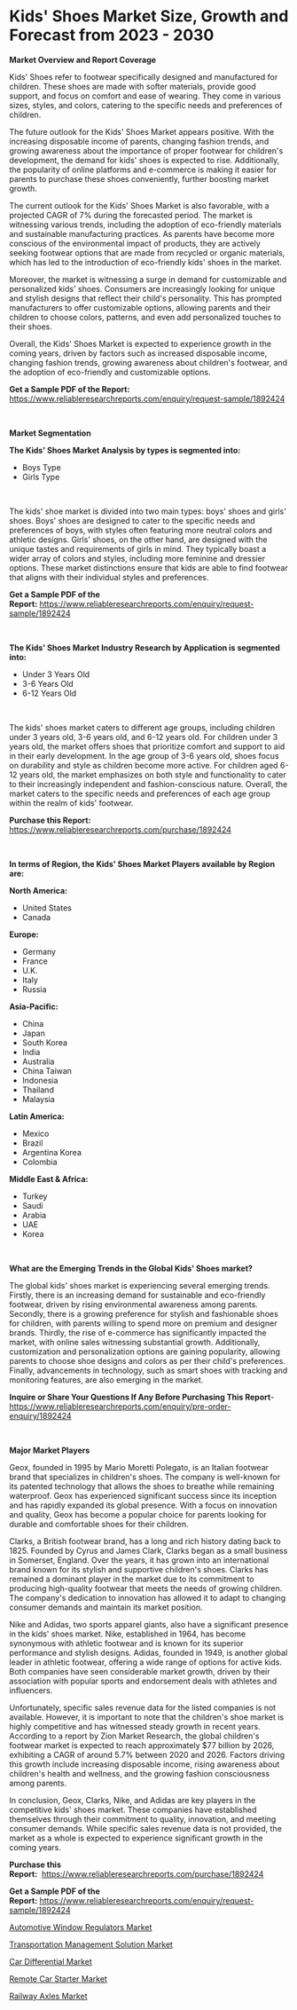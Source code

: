 <p><h1>Kids' Shoes Market Size, Growth and Forecast from 2023 - 2030</h1></p><p><strong>Market Overview and Report Coverage</strong></p>
<p><p>Kids' Shoes refer to footwear specifically designed and manufactured for children. These shoes are made with softer materials, provide good support, and focus on comfort and ease of wearing. They come in various sizes, styles, and colors, catering to the specific needs and preferences of children.</p><p>The future outlook for the Kids' Shoes Market appears positive. With the increasing disposable income of parents, changing fashion trends, and growing awareness about the importance of proper footwear for children's development, the demand for kids' shoes is expected to rise. Additionally, the popularity of online platforms and e-commerce is making it easier for parents to purchase these shoes conveniently, further boosting market growth.</p><p>The current outlook for the Kids' Shoes Market is also favorable, with a projected CAGR of 7% during the forecasted period. The market is witnessing various trends, including the adoption of eco-friendly materials and sustainable manufacturing practices. As parents have become more conscious of the environmental impact of products, they are actively seeking footwear options that are made from recycled or organic materials, which has led to the introduction of eco-friendly kids' shoes in the market.</p><p>Moreover, the market is witnessing a surge in demand for customizable and personalized kids' shoes. Consumers are increasingly looking for unique and stylish designs that reflect their child's personality. This has prompted manufacturers to offer customizable options, allowing parents and their children to choose colors, patterns, and even add personalized touches to their shoes.</p><p>Overall, the Kids' Shoes Market is expected to experience growth in the coming years, driven by factors such as increased disposable income, changing fashion trends, growing awareness about children's footwear, and the adoption of eco-friendly and customizable options.</p></p>
<p><strong>Get a Sample PDF of the Report:</strong> <a href="https://www.reliableresearchreports.com/enquiry/request-sample/1892424">https://www.reliableresearchreports.com/enquiry/request-sample/1892424</a></p>
<p>&nbsp;</p>
<p><strong>Market Segmentation</strong></p>
<p><strong>The Kids' Shoes Market Analysis by types is segmented into:</strong></p>
<p><ul><li>Boys Type</li><li>Girls Type</li></ul></p>
<p>&nbsp;</p>
<p><p>The kids' shoe market is divided into two main types: boys' shoes and girls' shoes. Boys' shoes are designed to cater to the specific needs and preferences of boys, with styles often featuring more neutral colors and athletic designs. Girls' shoes, on the other hand, are designed with the unique tastes and requirements of girls in mind. They typically boast a wider array of colors and styles, including more feminine and dressier options. These market distinctions ensure that kids are able to find footwear that aligns with their individual styles and preferences.</p></p>
<p><strong>Get a Sample PDF of the Report:</strong>&nbsp;<a href="https://www.reliableresearchreports.com/enquiry/request-sample/1892424">https://www.reliableresearchreports.com/enquiry/request-sample/1892424</a></p>
<p>&nbsp;</p>
<p><strong>The Kids' Shoes Market Industry Research by Application is segmented into:</strong></p>
<p><ul><li>Under 3 Years Old</li><li>3-6 Years Old</li><li>6-12 Years Old</li></ul></p>
<p>&nbsp;</p>
<p><p>The kids' shoes market caters to different age groups, including children under 3 years old, 3-6 years old, and 6-12 years old. For children under 3 years old, the market offers shoes that prioritize comfort and support to aid in their early development. In the age group of 3-6 years old, shoes focus on durability and style as children become more active. For children aged 6-12 years old, the market emphasizes on both style and functionality to cater to their increasingly independent and fashion-conscious nature. Overall, the market caters to the specific needs and preferences of each age group within the realm of kids' footwear.</p></p>
<p><strong>Purchase this Report:</strong>&nbsp; <a href="https://www.reliableresearchreports.com/purchase/1892424">https://www.reliableresearchreports.com/purchase/1892424</a></p>
<p>&nbsp;</p>
<p><strong>In terms of Region, the Kids' Shoes Market Players available by Region are:</strong></p>
<p>
    <p> <strong> North America: </strong>
        <ul>
            <li>United States</li>
            <li>Canada</li>
        </ul>
        </p> 
    <p> <strong> Europe: </strong>
        <ul>
            <li>Germany</li>
            <li>France</li>
            <li>U.K.</li>
            <li>Italy</li>
            <li>Russia</li>
        </ul>
        </p> 
    <p> <strong> Asia-Pacific: </strong>
        <ul>
            <li>China</li>
            <li>Japan</li>
            <li>South Korea</li>
            <li>India</li>
            <li>Australia</li>
            <li>China Taiwan</li>
            <li>Indonesia</li>
            <li>Thailand</li>
            <li>Malaysia</li>
        </ul>
        </p> 
    <p> <strong> Latin America: </strong>
        <ul>
            <li>Mexico</li>
            <li>Brazil</li>
            <li>Argentina Korea</li>
            <li>Colombia</li>
        </ul>
        </p> 
    <p> <strong> Middle East & Africa: </strong>
        <ul>
            <li>Turkey</li>
            <li>Saudi</li>
            <li>Arabia</li>
            <li>UAE</li>
            <li>Korea</li>
        </ul>
    </p>
    </p>
<p>&nbsp;</p>
<p><strong>What are the Emerging Trends in the Global Kids' Shoes market?</strong></p>
<p><p>The global kids' shoes market is experiencing several emerging trends. Firstly, there is an increasing demand for sustainable and eco-friendly footwear, driven by rising environmental awareness among parents. Secondly, there is a growing preference for stylish and fashionable shoes for children, with parents willing to spend more on premium and designer brands. Thirdly, the rise of e-commerce has significantly impacted the market, with online sales witnessing substantial growth. Additionally, customization and personalization options are gaining popularity, allowing parents to choose shoe designs and colors as per their child's preferences. Finally, advancements in technology, such as smart shoes with tracking and monitoring features, are also emerging in the market.</p></p>
<p><strong>Inquire or Share Your Questions If Any Before Purchasing This Report</strong>- <a href="https://www.reliableresearchreports.com/enquiry/pre-order-enquiry/1892424">https://www.reliableresearchreports.com/enquiry/pre-order-enquiry/1892424</a></p>
<p>&nbsp;</p>
<p><strong>Major Market Players</strong></p>
<p><p>Geox, founded in 1995 by Mario Moretti Polegato, is an Italian footwear brand that specializes in children's shoes. The company is well-known for its patented technology that allows the shoes to breathe while remaining waterproof. Geox has experienced significant success since its inception and has rapidly expanded its global presence. With a focus on innovation and quality, Geox has become a popular choice for parents looking for durable and comfortable shoes for their children.</p><p>Clarks, a British footwear brand, has a long and rich history dating back to 1825. Founded by Cyrus and James Clark, Clarks began as a small business in Somerset, England. Over the years, it has grown into an international brand known for its stylish and supportive children's shoes. Clarks has remained a dominant player in the market due to its commitment to producing high-quality footwear that meets the needs of growing children. The company's dedication to innovation has allowed it to adapt to changing consumer demands and maintain its market position.</p><p>Nike and Adidas, two sports apparel giants, also have a significant presence in the kids' shoes market. Nike, established in 1964, has become synonymous with athletic footwear and is known for its superior performance and stylish designs. Adidas, founded in 1949, is another global leader in athletic footwear, offering a wide range of options for active kids. Both companies have seen considerable market growth, driven by their association with popular sports and endorsement deals with athletes and influencers.</p><p>Unfortunately, specific sales revenue data for the listed companies is not available. However, it is important to note that the children's shoe market is highly competitive and has witnessed steady growth in recent years. According to a report by Zion Market Research, the global children's footwear market is expected to reach approximately $77 billion by 2026, exhibiting a CAGR of around 5.7% between 2020 and 2026. Factors driving this growth include increasing disposable income, rising awareness about children's health and wellness, and the growing fashion consciousness among parents.</p><p>In conclusion, Geox, Clarks, Nike, and Adidas are key players in the competitive kids' shoes market. These companies have established themselves through their commitment to quality, innovation, and meeting consumer demands. While specific sales revenue data is not provided, the market as a whole is expected to experience significant growth in the coming years.</p></p>
<p><strong>Purchase this Report:</strong>&nbsp;&nbsp;<a href="https://www.reliableresearchreports.com/purchase/1892424">https://www.reliableresearchreports.com/purchase/1892424</a></p>
<p></p>
<p><strong>Get a Sample PDF of the Report:</strong>&nbsp;<a href="https://www.reliableresearchreports.com/enquiry/request-sample/1892424">https://www.reliableresearchreports.com/enquiry/request-sample/1892424</a></p>
<p><p><a href="https://medium.com/@lylaberge1964/automotive-window-regulators-market-analysis-its-cagr-market-segmentation-and-global-industry-655fda4e7854">Automotive Window Regulators Market</a></p><p><a href="https://medium.com/@jacesipes1996/transportation-management-solution-market-outlook-industry-overview-and-forecast-2023-to-2030-73743abd0dfb">Transportation Management Solution Market</a></p><p><a href="https://medium.com/@mayekuhic/car-differential-market-outlook-industry-overview-and-forecast-2023-to-2030-ae8a250ad5e9">Car Differential Market</a></p><p><a href="https://medium.com/@henrykihn/remote-car-starter-market-research-report-its-history-and-forecast-2023-to-2030-b26e43bdd176">Remote Car Starter Market</a></p><p><a href="https://medium.com/@ikeschumm/railway-axles-market-trends-forecast-and-competitive-analysis-to-2030-9b93994daaac">Railway Axles Market</a></p></p>